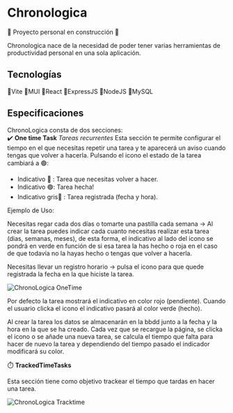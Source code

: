 # Chronologica

🚧 Proyecto personal en construcción 🚧

Chronologica nace de la necesidad de poder tener varias herramientas de productividad personal en una sola aplicación.

## Tecnologías

🔸Vite
🔸MUI
🔸React
🔸ExpressJS
🔸NodeJS
🔸MySQL

## Especificaciones

ChronoLogica consta de dos secciones:  
✔️ **One time Task**
*Tareas recurrentes*
Esta sección te permite configurar el tiempo en el que necesitas repetir una tarea y te aparecerá un aviso cuando tengas que volver a hacerla. Pulsando el icono el estado de la tarea cambiará a 🟢:

- Indicativo 🔴 : Tarea que necesitas volver a hacer.
- Indicativo 🟢: Tarea hecha!
- Indicativo gris🔘 : Tarea registrada (fecha y hora).

Ejemplo de Uso:

Necesitas regar cada dos días o tomarte una pastilla cada semana -> Al crear la tarea puedes indicar cada cuanto necesitas realizar esta tarea (dias, semanas, meses), de esta forma,  el indicativo al lado del icono se pondrá en verde en función de si esa tarea la has hecho o roja en el caso de que todavía no la hayas hecho o tengas que volver a hacerla.

Necesitas llevar un registro horario -> pulsa el icono para que quede registrada la fecha en la que hiciste la tarea.

![ChronoLogica OneTime](https://github.com/Lourdesjupo/TestViteChronologica/assets/126502912/deb58223-f725-4c77-b8a0-25ef11982623)

Por defecto la tarea mostrará el indicativo en color rojo (pendiente). Cuando el usuario clicka el icono el indicativo pasará al color verde (hecho).

Al crear la tarea los datos se almacenarán en la bbdd junto a la fecha y la hora en la que se ha creado. Cada vez que se recargue la página, se clicka el icono o se añade una nueva tarea, se calcula el tiempo que falta para hacer de nuevo la tarea y dependiendo del tiempo pasado el indicador modificará su color.

⏱️ **TrackedTimeTasks**

Esta sección tiene como objetivo trackear el tiempo que tardas en hacer una tarea.

![ChronoLogica Tracktime](https://github.com/Lourdesjupo/TestViteChronologica/assets/126502912/2a24809c-673f-426c-b556-08274b4755db)
